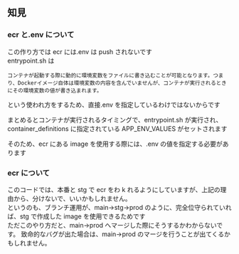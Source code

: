## 知見

### ecr と.env について

この作り方では ecr には.env は push されないです  
entrypoint.sh は

```
コンテナが起動する際に動的に環境変数をファイルに書き込むことが可能となります。つまり、Dockerイメージ自体は環境変数の内容を含んでいませんが、コンテナが実行されるときにその環境変数の値が書き込まれます。
```

という使われ方をするため、直接.env を指定しているわけではないからです

まとめるとコンテナが実行されるタイミングで、entrypoint.sh が実行され、container_definitions に指定されている APP_ENV_VALUES がセットされます

そのため、ecr にある image を使用する際には、.env の値を指定する必要があります

### ecr について

このコードでは、本番と stg で ecr をわ k れるようにしていますが、上記の理由から、分けないで、いいかもしれません。  
というのも、ブランチ運用が、main->stg->prod のように、完全位守られていれば、stg で作成した image を使用できるためです  
ただこのやり方だと、main->prod へマージした際にそうするかわからないです。 致命的なバグが出た場合は、main->prod のマージを行うことが出てくるかもしれません。
